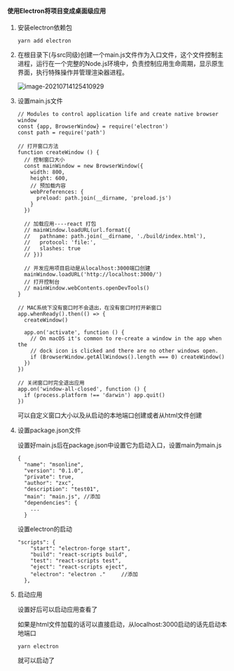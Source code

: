 #### 使用Electron将项目变成桌面级应用

1. 安装electron依赖包

   ```
   yarn add electron
   ```

   

2. 在根目录下(与src同级)创建一个main.js文件作为入口文件，这个文件控制主进程，运行在一个完整的Node.js环境中，负责控制应用生命周期，显示原生界面，执行特殊操作并管理渲染器进程。

   ![image-20210714125410929](C:\Users\VDI\AppData\Roaming\Typora\typora-user-images\image-20210714125410929.png)

3. 设置main.js文件

   ```
   // Modules to control application life and create native browser window
   const {app, BrowserWindow} = require('electron')
   const path = require('path')
   
   // 打开窗口方法
   function createWindow () {
     // 控制窗口大小
     const mainWindow = new BrowserWindow({
       width: 800,
       height: 600,
       // 预加载内容
       webPreferences: {
         preload: path.join(__dirname, 'preload.js')
       }
     })
   
     // 加载应用----react 打包
     // mainWindow.loadURL(url.format({
     //   pathname: path.join(__dirname, './build/index.html'),
     //   protocol: 'file:',
     //   slashes: true
     // }))
   
     // 开发应用项目启动是从localhost:3000端口创建
     mainWindow.loadURL('http://localhost:3000/')
     // 打开控制台
     // mainWindow.webContents.openDevTools()
   }
   
   // MAC系统下没有窗口时不会退出，在没有窗口时打开新窗口
   app.whenReady().then(() => {
     createWindow()
     
     app.on('activate', function () {
       // On macOS it's common to re-create a window in the app when the
       // dock icon is clicked and there are no other windows open.
       if (BrowserWindow.getAllWindows().length === 0) createWindow()
     })
   })
   
   // 关闭窗口时完全退出应用
   app.on('window-all-closed', function () {
     if (process.platform !== 'darwin') app.quit()
   })
   ```

   可以自定义窗口大小以及从启动的本地端口创建或者从html文件创建

4. 设置package.json文件

   设置好main.js后在package.json中设置它为启动入口，设置main为main.js

   ```
   {
     "name": "msonline",
     "version": "0.1.0",
     "private": true,
     "author": "zxc",
     "description": "test01",
     "main": "main.js",	//添加
     "dependencies": {
       ...
     }
   ```

   设置electron的启动

   ```
   "scripts": {
       "start": "electron-forge start",
       "build": "react-scripts build",
       "test": "react-scripts test",
       "eject": "react-scripts eject",
       "electron": "electron ."		//添加
     },
   ```

5. 启动应用

   设置好后可以启动应用查看了

   如果是html文件加载的话可以直接启动，从localhost:3000启动的话先启动本地端口

   ```
   yarn electron
   ```

   就可以启动了

